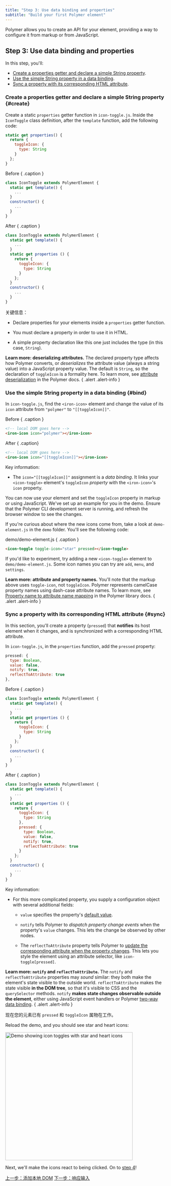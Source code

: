 ```yaml
---
title: "Step 3: Use data binding and properties"
subtitle: "Build your first Polymer element"
---
```


<!-- toc -->

Polymer allows you to create an API for your element, providing a way to configure it from markup or from JavaScript. 

## Step 3: Use data binding and properties

In this step, you'll: 

* [Create a properties getter and declare a simple String property](#create).
* [Use the simple String property in a data binding](#bind).
* [Sync a property with its corresponding HTML attribute](#sync).

### Create a properties getter and declare a simple String property {#create}

Create a static `properties` getter function in `icon-toggle.js`. Inside the `IconToggle` class definition, after the `template` function, add the following code:

```js
static get properties() {
  return {
    toggleIcon: {
      type: String
    }
  };
}
```

Before { .caption }

```js
class IconToggle extends PolymerElement {
  static get template() {
    ...
  }
  constructor() {
    ...
  }
}
```

After { .caption }

```js
class IconToggle extends PolymerElement {
  static get template() {
    ...
  }
  static get properties () {
    return {
      toggleIcon: {
        type: String
      }
    };
  }
  constructor() {
    ...
  }
}
```

关键信息：

  * Declare properties for your elements inside a `properties` getter function.

  * You must declare a property in order to use it in HTML.

  * A simple property declaration like this one just includes the type (in this
    case, `String`). 

**Learn more: deserializing attributes.** The declared property type affects how Polymer converts, or <em>deserializes</em> the attribute value (always a string value) into a JavaScript property value. The default is `String`, so the declaration of `toggleIcon` is a formality here. To learn more, see [attribute deserialization](/{{{polymer_version_dir}}}/docs/devguide/properties#attribute-deserialization) in the Polymer docs. { .alert .alert-info }

### Use the simple String property in a data binding {#bind}

In `icon-toggle.js`, find the `<iron-icon>` element and change the value of its `icon` attribute from `"polymer"` to  `"[[toggleIcon]]"`.

Before { .caption }

```html
<!-- local DOM goes here -->
<iron-icon icon="polymer"></iron-icon>
```

After { .caption}

```html
<!-- local DOM goes here -->
<iron-icon icon="[[toggleIcon]]"></iron-icon>
```

Key information:
    
  * The `icon="[[toggleIcon]]"` assignment is a <em>data binding</em>. It links your `<icon-toggle>` element's `toggleIcon` <em>property</em> with the `<iron-icon>`'s `icon` property.

You can now use your element and set the `toggleIcon` property in markup or using JavaScript. We've set up an example for you in the demo. Ensure that the Polymer CLI development server is running, and refresh the browser window to see the changes.

If you're curious about where the new icons come from, take a look at `demo-element.js` in the `demo` folder. You'll see the following code:

demo/demo-element.js { .caption }

```html
<icon-toggle toggle-icon="star" pressed></icon-toggle>
```

If you'd like to experiment, try adding a new `<icon-toggle>` element to `demo/demo-element.js`. Some icon names you can try are `add`, `menu`, and `settings`.

**Learn more: attribute and property names.** You'll note that the markup above uses `toggle-icon`, not `toggleIcon`. Polymer represents camelCase property names using dash-case attribute names. To learn more, see <a href="/{{{polymer_version_dir}}}/docs/devguide/properties#property-name-mapping">Property name to attribute name mapping</a> in the Polymer library docs. { .alert .alert-info }

### Sync a property with its corresponding HTML attribute {#sync}

In this section, you'll create a property (`pressed`) that **notifies** its host element when it changes, and is synchronized with a corresponding HTML attribute. 

In `icon-toggle.js`, in the `properties` function, add the `pressed` property:

```js
pressed: {
  type: Boolean,
  value: false,
  notify: true,
  reflectToAttribute: true
},
```

Before { .caption }

```js
class IconToggle extends PolymerElement {
  static get template() {
    ...
  }
  static get properties () {
    return {
      toggleIcon: {
        type: String
      }
    };
  }
  constructor() {
    ...
  }
}
```

After { .caption }

```js
class IconToggle extends PolymerElement {
  static get template() {
    ...
  }
  static get properties () {
    return {
      toggleIcon: {
        type: String
      },
      pressed: {
        type: Boolean,
        value: false,
        notify: true,
        reflectToAttribute: true
      }
    };
  }
  constructor() {
    ...
  }
}
```

Key information:

*   For this more complicated property, you supply a configuration object with several additional fields:

    * `value` specifies the property's [default value](/{{{polymer_version_dir}}}/docs/devguide/properties#configure-values).

    * `notify` tells Polymer to <em>dispatch property change events</em> when the property's `value` changes. This lets the change be observed by other nodes.

    * The `reflectToAttribute` property tells Polymer to [update the corresponding attribute when the property changes](/{{{polymer_version_dir}}}/docs/devguide/properties#attribute-reflection). This lets you style the element using an attribute selector, like `icon-toggle[pressed]`.

**Learn more: `notify` and `reflectToAttribute`.** The `notify` and `reflectToAttribute` properties may _sound_ similar: they both make the element's state visible to the outside world. `reflectToAttribute` makes the state visible **in the DOM tree**, so that it's visible to CSS and the `querySelector` methods. `notify` **makes state changes observable outside the element**, either using JavaScript event handlers or Polymer <a href="/{{{polymer_version_dir}}}/docs/devguide/data-binding#two-way-bindings">two-way data binding</a>. { .alert .alert-info }

现在您的元素已有 `pressed` 和 `toggleIcon` 属物在工作。

Reload the demo, and you should see star and heart icons:

<img width="400px" rc="/images/3.0/first-element/static-toggles.png" alt="Demo showing icon toggles with star and heart icons">

Next, we'll make the icons react to being clicked. On to [step 4](step-4)!

<a class="blue-button" href="step-2">上一步：添加本地 DOM</a>
<a class="blue-button" href="step-4">下一步：响应输入</a>
